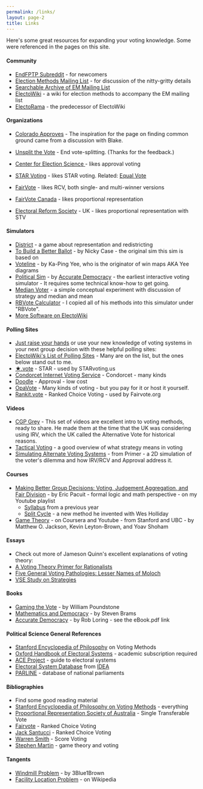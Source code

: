 ```yaml
---
permalink: /links/
layout: page-2
title: Links
---
```


Here's some great resources for expanding your voting knowledge. Some were referenced in the pages on this site.

#### Community

- [EndFPTP Subreddit](https://www.reddit.com/r/EndFPTP/) - for newcomers
- [Election Methods Mailing List](https://electorama.com/em/) - for discussion of the nitty-gritty details
- [Searchable Archive of EM Mailing List](http://election-methods.5485.n7.nabble.com/)
- [ElectoWiki](https://electowiki.org/) - a wiki for election methods to accompany the EM mailing list
- [ElectoRama](https://wiki.electorama.com/wiki/Main_Page) - the predecessor of ElectoWiki

#### Organizations

- [Colorado Approves](https://coloradoapproves.org/) - The inspiration for the page on finding common ground came from a discussion with Blake.
- [Unsplit the Vote](https://unsplitthevote.org/) - End vote-splitting. (Thanks for the feedback.)
- [Center for Election Science ](https://www.electionscience.org/) - likes approval voting

- [STAR Voting](https://www.starvoting.us/) - likes STAR voting. Related: [Equal Vote](http://www.equal.vote/) 
- [FairVote](https://www.fairvote.org/) - likes RCV, both single- and multi-winner versions
- [FairVote Canada](https://www.fairvote.ca/) - likes proportional representation
- [Electoral Reform Society](https://www.electoral-reform.org.uk/) - UK - likes proportional representation with STV

#### Simulators

- [District](http://polytrope.com/district/) - a game about representation and redistricting
- [To Build a Better Ballot](https://ncase.me/ballot) - by Nicky Case - the original sim this sim is based on
- [Voteline](http://zesty.ca/voting/voteline/) - by Ka-Ping Yee, who is the originator of win maps AKA Yee diagrams
- [Political Sim](https://www.accuratedemocracy.com/s_sim.htm) - by [Accurate Democracy](https://www.accuratedemocracy.com/) - the earliest interactive voting simulator - It requires some technical know-how to get going.
- [Median Voter](https://pianop.ly/voting/median.html) - a simple conceptual experiment with discussion of strategy and median and mean
- [RBVote Calculator](http://www.cs.angelo.edu/~rlegrand/rbvote/calc.html) - I copied all of his methods into this simulator under "RBVote".
- [More Software on ElectoWiki](https://electowiki.org/wiki/Voting_links#Software)

#### Polling Sites

- [Just raise your hands](https://www.youtube.com/watch?v=orybDrUj4vA) or use your new knowledge of voting systems in your next group decision with these helpful polling sites:
- [ElectoWiki's List of Polling Sites](https://electowiki.org/wiki/Voting_links#Polling_sites) - Many are on the list, but the ones below stand out to me.
- [★.vote](https://star.vote) - STAR - used by STARvoting.us
- [Condorcet Internet Voting Service](https://civs.cs.cornell.edu/civs_create.html) - Condorcet - many kinds
- [Doodle](https://doodle.com/en/) - Approval - low cost
- [OpaVote](https://www.opavote.com/) - Many kinds of voting - but you pay for it or host it yourself.
- [Rankit.vote](https://rankit.vote/) - Ranked Choice Voting - used by Fairvote.org

#### Videos

- [CGP Grey](https://www.youtube.com/watch?v=s7tWHJfhiyo&index=1&list=PLkLBH5Kzphe0Qu8mCW1Leef2xSxPK1FIe) - This set of videos are excellent intro to voting methods, ready to share. He made them at the time that the UK was considering using IRV, which the UK called the Alternative Vote for historical reasons. 
- [Tactical Voting](https://www.youtube.com/watch?v=tE-ktIxN-6Q) - a good overview of what strategy means in voting
- [Simulating Alternate Voting Systems](https://www.youtube.com/watch?v=yhO6jfHPFQU) - from Primer - a 2D simulation of the voter's dilemma and how IRV/RCV and Approval address it.

#### Courses

- [Making Better Group Decisions: Voting, Judgement Aggregation, and Fair Division](https://www.youtube.com/watch?v=EYJ3ta080bI&list=PLBmjSBnW7zFm9rutlKI0nm9dQDZfnSo_g&index=3) - by Eric Pacuit - formal logic and math perspective - on my Youtube playlist
  - [Syllabus](http://ai.stanford.edu/~epacuit/classes/voting-fall2012.html) from a previous year
  - [Split Cycle](https://arxiv.org/pdf/2004.02350.pdf) - a new method he invented with Wes Holliday
- [Game Theory](http://www.game-theory-class.org/) - on Coursera and Youtube - from Stanford and UBC - by Matthew O. Jackson, Kevin Leyton-Brown, and Yoav Shoham

#### Essays

- Check out more of Jameson Quinn's excellent explanations of voting theory:
- [A Voting Theory Primer for Rationalists](https://www.lesswrong.com/posts/D6trAzh6DApKPhbv4/a-voting-theory-primer-for-rationalists)
- [Five General Voting Pathologies: Lesser Names of Moloch](https://www.lesswrong.com/posts/4vEFX6EPpdQZfqnnS/5-general-voting-pathologies-lesser-names-of-moloch)
- [VSE Study on Strategies](http://electionscience.github.io/vse-sim/VSE/)

#### Books

- [Gaming the Vote](https://books.google.com/books/about/Gaming_the_Vote.html?id=_24bJHyBV6sC) - by William Poundstone 
- [Mathematics and Democracy](https://books.google.com/books?id=SA3NqUzlZZIC) - by Steven Brams
- [Accurate Democracy](https://accuratedemocracy.com/) - by Rob Loring - see the eBook.pdf link

#### Political Science General References

- [Stanford Encyclopedia of Philosophy](https://plato.stanford.edu/entries/voting-methods/) on Voting Methods
- [Oxford Handbook of Electoral Systems](https://www.oxfordhandbooks.com/view/10.1093/oxfordhb/9780190258658.001.0001/oxfordhb-9780190258658) - academic subscription required
- [ACE Project](http://www.aceproject.org/ace-en/topics/es) - guide to electoral systems
- [Electoral System Database](https://www.idea.int/publications/catalogue/electoral-system-design-database-codebook?lang=en) from [IDEA ](https://www.idea.int/)
- [PARLINE](http://archive.ipu.org/parline-e/parlinesearch.asp) - database of national parliaments

#### Bibliographies

- Find some good reading material
- [Stanford Encyclopedia of Philosophy on Voting Methods](https://plato.stanford.edu/entries/voting-methods/#Bib) - everything
- [Proportional Representation Society of Australia](https://www.prsa.org.au/bibliogr.htm) - Single Transferable Vote
- [Fairvote](https://www.fairvote.org/proportional_representation_library#bibliography) - Ranked Choice Voting
- [Jack Santucci](https://www.voteguy.com/rcv-academic/) - Ranked Choice Voting
- [Warren Smith](https://www.rangevoting.org/RVPapers.html) - Score Voting
- [Stephen Martin](https://sites.google.com/site/stephendownesmartin/puppet-mastery/bookshelf) - game theory and voting

#### Tangents
- [Windmill Problem](https://www.youtube.com/watch?v=M64HUIJFTZM) - by 3Blue1Brown
- [Facility Location Problem](https://en.wikipedia.org/wiki/Facility_location_problem) - on Wikipedia